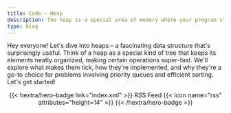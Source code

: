 ```yaml
---
title: Code – Heap
description: The heap is a special area of memory where your program stores data temporarily, often used to manage data structures efficiently during execution.
type: blog
---
```


Hey everyone! Let's dive into heaps – a fascinating data structure that's surprisingly useful.  Think of a heap as a special kind of tree that keeps its elements neatly organized, making certain operations super-fast. We'll explore what makes them tick, how they're implemented, and why they're a go-to choice for problems involving priority queues and efficient sorting.  Let's get started!

<div style="text-align: center; margin-top: 1em;">
{{< hextra/hero-badge link="index.xml" >}}
  <span>RSS Feed</span>
  {{< icon name="rss" attributes="height=14" >}}
{{< /hextra/hero-badge >}}
</div>
